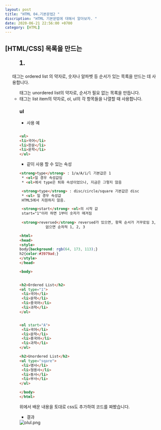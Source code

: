 ```yaml
---
layout: post
title: "HTML 04.기본문법2 "
discription: "HTML 기본문법에 대해서 알아보자. "
date: 2020-06-21 22:56:00 +0700
category: [HTML]
---
```


## [HTML/CSS] 목록을 만드는 <ul> <ol> <li>

<ol> 태그는 ordered list 의 약자로, 숫자나 알파벳 등 순서가 있는 목록을 만드는 데 사용합니다.
<ul> 태그는 unordered list의 약자로, 순서가 필요 없는 목록을 만듭니다.
<li> 태그는 list item의 약자로, ol, ul의 각 항목들을 나열할 때 사용합니다.

### ul

* 사용 예
```HTML

<ul>
<li>국어</li>
<li>한문</li>
<li>문학</li>
</ul>

```

* 같이 사용 할 수 있는 속성

```HTML
<strong>type</strong> : 1/a/A/i/l 기본값은 1
 * <ol>일 경우 속성값임
 * <ol>에서 type은 퇴화 속성이었으나, 지금은 그렇지 않음

 <strong>type</strong> : disc/circle/square 기본값은 disc
 * <ul> 일 경우 속성값
 HTML5에서 지원하지 않음.

 <strong>start</strong> <ol>의 시작 값
 start="1"이라 하면 1부터 숫자가 매겨짐
 
 <strong>reversed</strong> reversed가 있으면, 항목 순서가 거꾸로임 3, 2, 1
            없으면 순차적 1, 2, 3
```
```HTML
<html>
<head>
<style>
body{background: rgb(64, 173, 113);}
h2{color:#3979ad;}
</style>
</head>

<body>
 

<h2>Ordered List</h2>
<ol type="1">
 <li>국어</li>
 <li>문학</li>
 <li>중국어</li>
 <li>과학</li>
</ol>


<ol start="A">
 <li>국어</li>
 <li>문학</li>
 <li>중국어</li>
 <li>과학</li>
</ol>

<h2>Unordered List</h2>
<ul type="sqare">
 <li>명사</li>
 <li>형용사</li>
 <li>동사</li>
 <li>부사</li>
</ul>

</body>
</html>  

```
위에서 배운 내용을 토대로 css도 추가하여 코드를 짜봤습니다.

* 결과
<img src="https://i.imgur.com/rncWVC4.png" title="olul.png"/>
